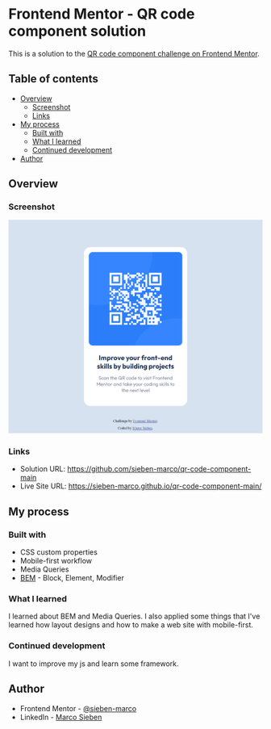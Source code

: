 # Frontend Mentor - QR code component solution

This is a solution to the [QR code component challenge on Frontend Mentor](https://www.frontendmentor.io/challenges/qr-code-component-iux_sIO_H).


## Table of contents

- [Overview](#overview)
  - [Screenshot](#screenshot)
  - [Links](#links)
- [My process](#my-process)
  - [Built with](#built-with)
  - [What I learned](#what-i-learned)
  - [Continued development](#continued-development)
- [Author](#author)

## Overview

### Screenshot

![](./design/desktop.png)

### Links

- Solution URL: https://github.com/sieben-marco/qr-code-component-main
- Live Site URL: https://sieben-marco.github.io/qr-code-component-main/

## My process

### Built with

- CSS custom properties
- Mobile-first workflow
- Media Queries
- [BEM](https://en.bem.info/methodology/quick-start/) - Block, Element, Modifier

### What I learned

I learned about BEM and Media Queries. I also applied some things that I've learned how layout designs and how to make a web site with mobile-first.

### Continued development

I want to improve my js and learn some framework.

## Author

- Frontend Mentor - [@sieben-marco](https://www.frontendmentor.io/profile/sieben-marco)
- LinkedIn - [Marco Sieben](https://www.linkedin.com/in/sieben-marco/)
